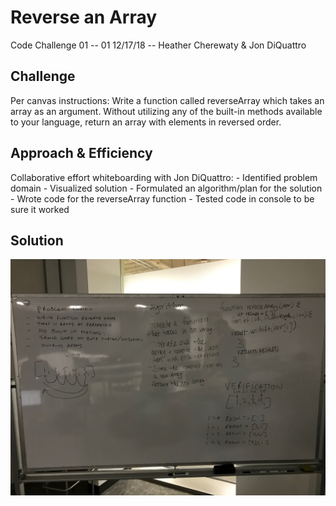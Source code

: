 # Reverse an Array
Code Challenge 01 -- 01 12/17/18 -- Heather Cherewaty & Jon DiQuattro 

## Challenge
Per canvas instructions: Write a function called reverseArray which takes an array as an argument. Without utilizing any of the built-in methods available to your language, return an array with elements in reversed order. 

## Approach & Efficiency
Collaborative effort whiteboarding with Jon DiQuattro:
    - Identified problem domain
    - Visualized solution
    - Formulated an algorithm/plan for the solution
    - Wrote code for the reverseArray function
    - Tested code in console to be sure it worked


## Solution
![Reverse Array Image](array_reverse.jpg)